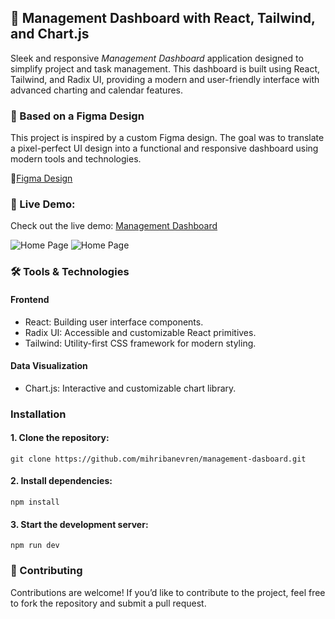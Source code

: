 ## 🌟 Management Dashboard with React, Tailwind, and Chart.js

Sleek and responsive _Management Dashboard_ application designed to simplify project and task management. This dashboard is built using React, Tailwind, and Radix UI, providing a modern and user-friendly interface with advanced charting and calendar features.

### 🎨 Based on a Figma Design

This project is inspired by a custom Figma design. The goal was to translate a pixel-perfect UI design into a functional and responsive dashboard using modern tools and technologies.

🔗[Figma Design](https://www.figma.com/community/file/1184024370301235727/management-dashboard)

### 🚀 Live Demo:

Check out the live demo: [Management Dashboard](https://cheerful-heliotrope-cd3f8e.netlify.app/)

![Home Page](./Home.png)
![Home Page](./Home-2.png)

### 🛠️ Tools & Technologies

#### Frontend

- React: Building user interface components.
- Radix UI: Accessible and customizable React primitives.
- Tailwind: Utility-first CSS framework for modern styling.

#### Data Visualization

- Chart.js: Interactive and customizable chart library.

### Installation

#### 1. Clone the repository:

```
git clone https://github.com/mihribanevren/management-dasboard.git
```

#### 2. Install dependencies:

```
npm install
```

#### 3. Start the development server:

```
npm run dev
```

### 🙌 Contributing

Contributions are welcome! If you’d like to contribute to the project, feel free to fork the repository and submit a pull request.
